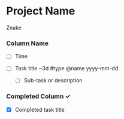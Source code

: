 # Project Name
Znake

### Column Name
- [ ] Time

- [ ] Task title ~3d #type @name yyyy-mm-dd  
  - [ ] Sub-task or description  

### Completed Column ✓
- [x] Completed task title  
